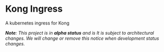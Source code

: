 # Kong Ingress

A kubernetes ingress for Kong

*__Note__: This project is in __alpha status__ and is It is subject to architectural changes.
We will change or remove this notice when development status changes.*

